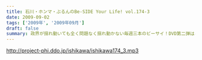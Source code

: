 ```yaml
---
title: 石川・ホンマ・ぶるんのBe-SIDE Your Life! vol.174-3
date: 2009-09-02
tags: ['2009年', '2009年09月']
draft: false
summary: 政界が揺れ動いても全く問題なく揺れ動かない毎週三本のビーサイ！DVD第二弾は４０００円になりましたが反響多数！是非ともお手に取ってください。NAMAE
---
```


http://project-phi.ddo.jp/ishikawa/ishikawa174_3.mp3
